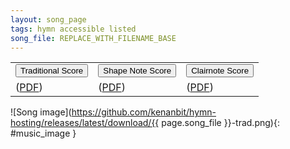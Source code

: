```yaml
---
layout: song_page
tags: hymn accessible listed
song_file: REPLACE_WITH_FILENAME_BASE
---
```


<table id="score-variants">
<tr>
<td>
<button id="traditional" onclick="changeImage('trad');">Traditional Score</button>
</td><td>
<button id="shapenote" onclick="changeImage('shapenote');">Shape Note Score</button>
</td><td>
<button id="clairnote" onclick="changeImage('clairnote');">Clairnote Score</button>
</td>
</tr>
<tr>
<td>
(<a href="https://github.com/kenanbit/hymn-hosting/releases/latest/download/{{ page.song_file }}-trad.pdf">PDF</a>)
</td><td>
(<a href="https://github.com/kenanbit/hymn-hosting/releases/latest/download/{{ page.song_file }}-shapenote.pdf">PDF</a>)
</td><td>
(<a href="https://github.com/kenanbit/hymn-hosting/releases/latest/download/{{ page.song_file }}-clairnote.pdf">PDF</a>)
</td>
</tr>
</table>

![Song image](https://github.com/kenanbit/hymn-hosting/releases/latest/download/{{ page.song_file }}-trad.png){: #music_image }
